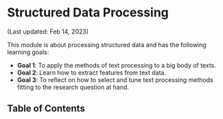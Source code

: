 # Structured Data Processing

(Last updated: Feb 14, 2023)

This module is about processing structured data and has the following learning goals:

- **Goal 1**: To apply the methods of text processing to a big body of texts.
- **Goal 2**: Learn how to extract features from text data.
- **Goal 3**: To reflect on how to select and tune text processing methods fitting to the research question at hand.


## Table of Contents

```{tableofcontents}
```
